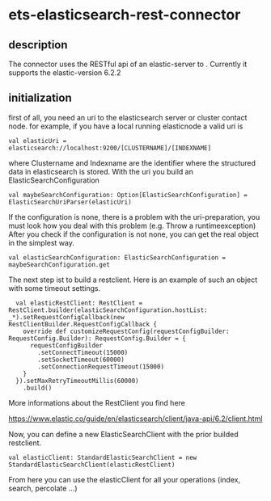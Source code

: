 # ets-elasticsearch-rest-connector

## description
The connector uses the RESTful api of an elastic-server to .
Currently it supports the elastic-version 6.2.2

## initialization
first of all, you need an uri to the elasticsearch server or cluster contact node.
for example, if you have a local running elasticnode a valid uri is
    
    val elasticUri = elasticsearch://localhost:9200/[CLUSTERNAME]/[INDEXNAME]
 
where Clustername and Indexname are the identifier where the structured data in elasticsearch is stored.
With the uri you build an ElasticSearchConfiguration

    val maybeSearchConfiguration: Option[ElasticSearchConfiguration] = ElasticSearchUriParser(elasticUri)
    
If the configuration is none, there is a problem with the uri-preparation, you must look how you deal with
this problem (e.g. Throw a runtimeexception)
After you check if the configuration is not none, you can get the real object in the simplest way.

    val elasticSearchConfiguration: ElasticSearchConfiguration = maybeSearchConfiguration.get

The next step ist to build a restclient. Here is an example of such an object with some timeout settings. 

      val elasticRestClient: RestClient = RestClient.builder(elasticSearchConfiguration.hostList: _*).setRequestConfigCallback(new RestClientBuilder.RequestConfigCallback {
        override def customizeRequestConfig(requestConfigBuilder: RequestConfig.Builder): RequestConfig.Builder = {
          requestConfigBuilder
            .setConnectTimeout(15000)
            .setSocketTimeout(60000)
            .setConnectionRequestTimeout(15000)
        }
      }).setMaxRetryTimeoutMillis(60000)
        .build()

More informations about the RestClient you find here

https://www.elastic.co/guide/en/elasticsearch/client/java-api/6.2/client.html

Now, you can define a new ElasticSearchClient with the prior builded restclient.

    val elasticClient: StandardElasticSearchClient = new StandardElasticSearchClient(elasticRestClient)
    
From here you can use the elasticClient for all your operations (index, search, percolate ...)
